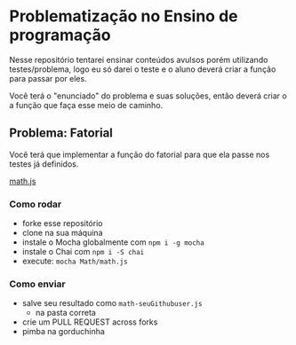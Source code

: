 # Problematização no Ensino de programação

Nesse repositório tentarei ensinar conteúdos avulsos porém utilizando testes/problema, logo eu só darei o teste e o aluno deverá criar a função para passar por eles.

Você terá o "enunciado" do problema e suas soluções, então deverá criar o a função que faça esse meio de caminho.

## Problema: Fatorial

Você terá que implementar a função do fatorial para que ela passe nos testes já definidos.

[math.js](https://github.com/Webschool-io/Ensino-problematizacao/blob/master/Math/math.js)

### Como rodar

- forke esse repositório
- clone na sua máquina
- instale o Mocha globalmente com `npm i -g mocha`
- instale o Chai com `npm i -S chai`
- execute: `mocha Math/math.js`


### Como enviar

- salve seu resultado como `math-seuGithubuser.js`
  + na pasta correta
- crie um PULL REQUEST across forks
- pimba na gorduchinha
